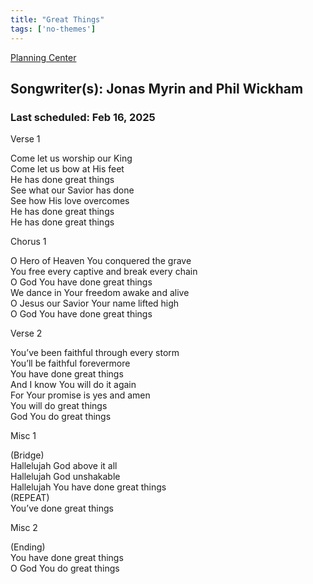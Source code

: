 ```yaml
---
title: "Great Things"
tags: ['no-themes']
---
```


[Planning Center](https://services.planningcenteronline.com/songs/22086974)

## Songwriter(s): Jonas Myrin and Phil Wickham
### Last scheduled: Feb 16, 2025          

Verse 1  
  
Come let us worship our King  
Come let us bow at His feet  
He has done great things  
See what our Savior has done  
See how His love overcomes  
He has done great things  
He has done great things  
  
Chorus 1  
  
O Hero of Heaven You conquered the grave  
You free every captive and break every chain  
O God You have done great things  
We dance in Your freedom awake and alive  
O Jesus our Savior Your name lifted high  
O God You have done great things  
  
Verse 2  
  
You’ve been faithful through every storm  
You’ll be faithful forevermore  
You have done great things  
And I know You will do it again  
For Your promise is yes and amen  
You will do great things  
God You do great things  
  
Misc 1  
  
(Bridge)  
Hallelujah God above it all  
Hallelujah God unshakable  
Hallelujah You have done great things  
(REPEAT)  
You’ve done great things  
  
Misc 2  
  
(Ending)  
You have done great things  
O God You do great things
